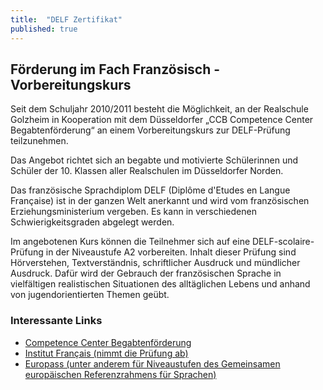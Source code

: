 ```yaml
---
title:  "DELF Zertifikat"
published: true
---
```



## Förderung im Fach Französisch - Vorbereitungskurs

Seit dem Schuljahr 2010/2011 besteht die Möglichkeit, an der Realschule Golzheim in Kooperation mit dem Düsseldorfer „CCB Competence Center Begabtenförderung“ an einem Vorbereitungskurs zur DELF-Prüfung teilzunehmen.

Das Angebot richtet sich an begabte und motivierte Schülerinnen und Schüler der 10. Klassen aller Realschulen im Düsseldorfer Norden. 

Das französische Sprachdiplom DELF (Diplôme d'Etudes en Langue Française) ist in der ganzen Welt anerkannt und wird vom französischen Erziehungsministerium vergeben. Es kann in verschiedenen Schwierigkeitsgraden abgelegt werden.

Im angebotenen Kurs können die Teilnehmer sich auf eine DELF-scolaire-Prüfung in der Niveaustufe A2 vorbereiten. Inhalt dieser Prüfung sind Hörverstehen, Textverständnis, schriftlicher Ausdruck und mündlicher Ausdruck. Dafür wird der Gebrauch der französischen Sprache in vielfältigen realistischen Situationen des alltäglichen Lebens und anhand von jugendorientierten Themen geübt.

### Interessante Links

- [Competence Center Begabtenförderung](http://www.duesseldorf.de/ccb/index.shtml)
- [Institut Français (nimmt die Prüfung ab)](http://www.institut-francais.fr/-duesseldorf-.html) 
- [Europass (unter anderem für Niveaustufen des Gemeinsamen europäischen Referenzrahmens für Sprachen)](http://europass.cedefop.europa.eu/LanguageSelfAssessmentGrid/de)